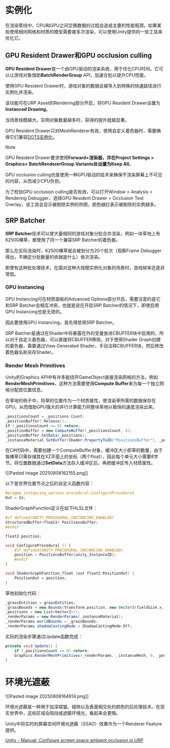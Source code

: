# 实例化

在渲染管线中，CPU和GPU之间交换数据的过程会造成主要的性能瓶颈。如果某些使用相同网格和材质的模型需要被多次渲染，可以使用Unity提供的一些工具来优化它。

## GPU Resident Drawer和GPU occlusion culling

**GPU Resident Drawer**是一个由GPU驱动的渲染系统，用于优化CPU时间。它可以让游戏对象借助**BatchRenderGroup** API，加速合批以提升CPU性能。

使用GPU Resident Drawer时，游戏对象的数据会被导入到特殊的快速路径进行实例化并渲染。

该功能可在URP Asset的Rendering部分开启，将GPU Resident Drawer设置为**Instanced Drawing**。

当场景规模越大，实例对象数量越多时，获得的提升就越显著。

GPU Resident Drawer只对MeshRenderer有效，使用自定义着色器时，需要确保它们兼容[DOTS实例化](https://github.com/Unity-Technologies/EntityComponentSystemSamples/blob/master/GraphicsSamples/URPSamples/Assets/SampleScenes/6.%20Misc/SimpleDotsInstancingShader/SceneAssets/CustomDotsInstancingShader.shader)。

> [!NOTE]
> GPU Resident Drawer要求使用**Forward+**渲染器，并在Project Settings > Graphics> BatchRendererGroup Variants处设置为**Keep All**。

GPU occlusion culling也是使用一种GPU驱动的技术来确保不渲染屏幕上不可见的内容，从而减少CPU负担。

为了检验GPU occlusion culling是否有效，可以打开Window > Analysis > Rendering Debugger，选择GPU Resident Drawer > Occlusion Test Overlay，该工具会显示被剔除实例的热图，颜色越红表示被剔除的实例越多。

## SRP Batcher

**SRP Batcher**技术可以使大量相同的游戏对象分批合并渲染，例如一块草地上有62500棵草，都使用了同一个兼容SRP Batcher的着色器。

那么在实际渲染时，62500棵草就会被划分为20个批次（观察Frame Debugger得出，不确定分批数量的依据是什么）依次渲染。

即使有这种批处理技术，在面对这种大规模实例化对象的场景时，游戏帧率还是非常低。

### GPU Instancing

GPU Instancing可在材质面板的Advanced Options部分开启，需要注意的是它和SRP Batcher会相互冲突，也就是说在开启SRP Batcher的情况下，即使启用GPU Instancing也是无效的。

因此要使用GPU Instancing，首先得禁用SRP Batcher。

SRP Batcher是通过在Shader中将暴露在外的变量放进CBUFFER块中启用的，所以对于自定义着色器，可以直接将CBUFFER移除。对于使用Shader Graph创建的着色器，需要通过View Generated Shader，手动注释CBUFFER块，然后修改着色器名称另存Shader。

### Render Mesh Primitives

Unity的Graphics API中有许多能绕开GameObject直接渲染网格的方法，例如**RenderMeshPrimitives**，这种方法需要使用**Compute Buffer**来为每一个独立网格分配其位置信息。

在草地的例子中，将草的位置作为一个材质属性，使渲染草所需的数据保存在GPU，从而借助GPU强大的并行计算能力将整块草地以极快的速度渲染出来。

```CS
_positionsCount = _positions.Count;
_positionBuffer?.Release();
if (_positionsCount == 0) return;
_positionBuffer = new ComputeBuffer(_positionsCount, 8);
_positionBuffer.SetData(_positions);
_instanceMaterial.SetBuffer(Shader.PropertyToID("PositionsBuffer"), _positionBuffer);
```

在C#代码中，需要创建一个ComputeBuffer对象，缓冲区大小即草的数量，由于每棵草只需存储其在XZ平面上的坐标（两个float），因此每个单元大小需要8字节。将位置数据通过**SetData**方法存入缓冲区后，再把缓冲区传入材质属性。

![[Pasted image 20250808162155.png]]

以下是世界位置节点之后的自定义函数内容：

```C
#pragma instancing_options procedural:ConfigureProcedural
Out = In;
```

ShaderGraphFunction定义在如下HLSL文件：

```C
#if defined(UNITY_PROCEDURAL_INSTANCING_ENABLED)
StructuredBuffer<float2> PositionsBuffer;
#endif

float2 position;

void ConfigureProcedural () {
	#if defined(UNITY_PROCEDURAL_INSTANCING_ENABLED)
	position = PositionsBuffer[unity_InstanceID];
	#endif
}

void ShaderGraphFunction_float (out float2 PositionOut) {
	PositionOut = position;
}
```

草地初始化代码：

```CS
_grassEntities = grassEntities;  
_grassBounds = new Bounds(transform.position, new Vector3(fieldSize.x, 0.0f, fieldSize.y));  
_positions = new List<Vector2>();  
_renderParams = new RenderParams(_instanceMaterial);  
_renderParams.worldBounds = _grassBounds;  
_renderParams.shadowCastingMode = ShadowCastingMode.Off;
```

实际的渲染步骤通过Update函数完成：

```CS
private void Update() {  
    if (_positionsCount == 0) return;  
    Graphics.RenderMeshPrimitives(_renderParams, _instanceMesh, 0, _positionsCount);  
}
```

# 环境光遮蔽

![[Pasted image 20250808164914.png]]

环境光遮蔽是一种用于加深褶皱、缝隙以及表面相交处的颜色的后处理技术。在现实世界中，这些区域会阻挡或遮蔽环境光，看起来会更暗。

Unity中将实时的屏幕空间环境光遮蔽（SSAO）效果作为一个Renderer Feature提供。

[Unity - Manual: Configure screen space ambient occlusion in URP](https://docs.unity3d.com/6000.0/Documentation/Manual/urp/ssao-renderer-feature-reference.html)